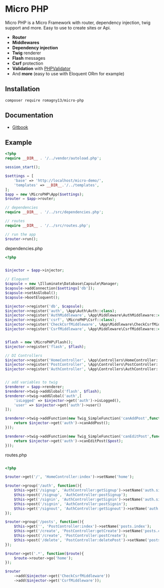 # Micro PHP

Micro PHP is a Micro Framework with router, dependency injection, twig support and more. Easy to use to create sites or Api.

* **Router**
* **Middlewares**
* **Dependency injection**
* **Twig** renderer
* **Flash** messages
* **Csrf** protection
* **Validation** with [PHPValidator](https://packagist.org/packages/romagny13/php-validator)
* And **more** (easy to use with Eloquent ORm for example)

## Installation

```
composer require romagny13/micro-php
```

## Documentation

* [Gitbook](https://romagny13.gitbooks.io/micro-php/)

## Example

```php
<?php
require __DIR__ . '/../vendor/autoload.php';

session_start();

$settings = [
    'base' => 'http://localhost/micro-demo/',
    'templates' => __DIR__.'/../templates',
];
$app = new \MicroPHP\App($settings);
$router = $app->router;

// dependencies
require __DIR__ . '/../src/dependencies.php';

// routes
require __DIR__ . '/../src/routes.php';

// run the app
$router->run();
```


dependencies.php

```php
<?php


$injector = $app->injector;

// Eloquent
$capsule = new \Illuminate\Database\Capsule\Manager;
$capsule->addConnection($settings['db']);
$capsule->setAsGlobal();
$capsule->bootEloquent();

$injector->register('db', $capsule);
$injector->register('auth', \App\Auth\Auth::class);
$injector->register('AuthMiddleware', \App\Middleware\AuthMiddleware::class, [$injector]);
$injector->register('csrf', \MicroPHP\Csrf::class);
$injector->register('CheckCsrfMiddleware', \App\Middleware\CheckCsrfMiddleware::class, [$injector]);
$injector->register('CsrfMiddleware', \App\Middleware\CsrfMiddleware::class, [$injector]);


$flash = new \MicroPHP\Flash();
$injector->register('flash', $flash);

// DI Controllers
$injector->register('HomeController', \App\Controllers\HomeController::class, [$injector]);
$injector->register('PostController', \App\Controllers\PostController::class, [$injector]);
$injector->register('AuthController', \App\Controllers\AuthController::class, [$injector]);


// add variables to twig
$renderer = $app->renderer;
$renderer->twig->addGlobal('flash', $flash);
$renderer->twig->addGlobal('auth',[
    'isLogged' => $injector->get('auth')->isLogged(),
    'user' => $injector->get('auth')->user()
]);

$renderer->twig->addFunction(new Twig_SimpleFunction('canAddPost',function() use($injector){
    return $injector->get('auth')->canAddPost();
}));

$renderer->twig->addFunction(new Twig_SimpleFunction('canEditPost',function($post) use($injector){
    return $injector->get('auth')->canEditPost($post);
}));
```


routes.php

```php

<?php

$router->get('/', 'HomeController:index')->setName('home');

$router->group('/auth', function(){
    $this->get('/signup', 'AuthController:getSignup')->setName('auth.signup');
    $this->post('/signup', 'AuthController:postSignup');
    $this->get('/signin', 'AuthController:getSignin')->setName('auth.signin');
    $this->post('/signin', 'AuthController:postSignin');
    $this->get('/signout', 'AuthController:getSignout')->setName('auth.signout');
});

$router->group('/posts', function(){
    $this->get('', 'PostController:index')->setName('posts.index');
    $this->get('/create', 'PostController:getCreate')->setName('posts.create')->add('AuthMiddleware');
    $this->post('/create', 'PostController:postCreate');
    $this->post('/delete', 'PostController:deletePost')->setName('posts.delete');
});

$router->get('.*', function($route){
    $route->router->go('home');
});

$router
    ->add($injector->get('CheckCsrfMiddleware'))
    ->add($injector->get('CsrfMiddleware'));
```